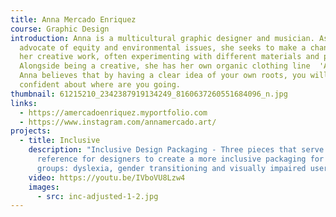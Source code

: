 ```yaml
---
title: Anna Mercado Enriquez
course: Graphic Design
introduction: Anna is a multicultural graphic designer and musician. As an
  advocate of equity and environmental issues, she seeks to make a change with
  her creative work, often experimenting with different materials and processes.
  Alongside being a creative, she has her own organic clothing line  'Avivant'.
  Anna believes that by having a clear idea of your own roots, you will be
  confident about where are you going.
thumbnail: 61215210_2342387919134249_8160637260551684096_n.jpg
links:
  - https://amercadoenriquez.myportfolio.com
  - https://www.instagram.com/annamercado.art/
projects:
  - title: Inclusive
    description: "Inclusive Design Packaging - Three pieces that serve as a
      reference for designers to create a more inclusive packaging for minority
      groups: dyslexia, gender transitioning and visually impaired users."
    video: https://youtu.be/IVboVU8Lzw4
    images:
      - src: inc-adjusted-1-2.jpg
---
```

